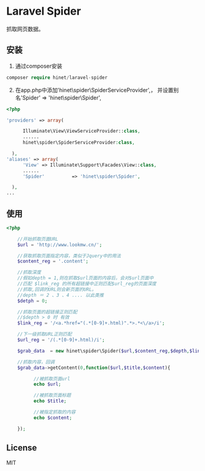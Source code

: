 # Laravel Spider

抓取网页数据。

## 安装

1. 通过composer安装

  ```php
  composer require hinet/laravel-spider
  ```

2. 在app.php中添加'hinet\spider\SpiderServiceProvider',， 并设置别名'Spider'          => 'hinet\spider\Spider',

  ```php
  <?php

  'providers' => array(

		Illuminate\View\ViewServiceProvider::class,
		......
		hinet\spider\SpiderServiceProvider:class,

	),
  'aliases' => array(
		'View' => Illuminate\Support\Facades\View::class,
		......
		'Spider'          => 'hinet\spider\Spider',

	),
  ...
  ```


## 使用

  ```php
  <?php

      //开始抓取页面URL
      $url = 'http://www.lookmw.cn/';

      //获取抓取页面指定内容，类似于Jquery中的用法
      $content_reg = '.content';

      //抓取深度
      //假如depth = 1,则在抓取$url页面的内容后，会对$url页面中
      //匹配 $link_reg 的所有超链接中正则匹配$url_reg的页面深度
      //抓取,回调的URL则会新页面的URL。
      //depth ＝ 2 、3 、4 .... 以此类推
      $detph = 0;

      //抓取页面的超链接正则匹配
      //$depth > 0 时 有效
      $link_reg = '/<a.*href="(.*[0-9]+.html)".*>.*<\/a>/i';

      //下一级抓取URL正则匹配
      $url_reg = '/(.*[0-9]+.html)/i';

      $grab_data  = new hinet\spider\Spider($url,$content_reg,$depth,$link_reg,$url_reg);

      //抓取内容，回调
      $grab_data->getContent(0,function($url,$title,$content){

            //被抓取页面url
            echo $url;

            //被抓取页面标题
            echo $title;

            //被指定抓取的内容
            echo $content;

      });


  ```
## License

MIT
